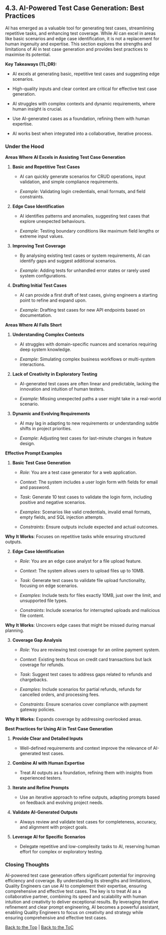 ## 4.3. AI-Powered Test Case Generation: Best Practices

AI has emerged as a valuable tool for generating test cases,
streamlining repetitive tasks, and enhancing test coverage. While AI can
excel in areas like basic scenarios and edge case identification, it is
not a replacement for human ingenuity and expertise. This section
explores the strengths and limitations of AI in test case generation and
provides best practices to maximise its potential.

**Key Takeaways (TL;DR):**

-   AI excels at generating basic, repetitive test cases and suggesting
    edge scenarios.

-   High-quality inputs and clear context are critical for effective
    test case generation.

-   AI struggles with complex contexts and dynamic requirements, where
    human insight is crucial.

-   Use AI-generated cases as a foundation, refining them with human
    expertise.

-   AI works best when integrated into a collaborative, iterative
    process.

### Under the Hood

**Areas Where AI Excels in Assisting Test Case Generation**

1.  **Basic and Repetitive Test Cases**

    -   AI can quickly generate scenarios for CRUD operations, input
        validation, and simple compliance requirements.

    -   *Example*: Validating login credentials, email formats, and
        field constraints.

2.  **Edge Case Identification**

    -   AI identifies patterns and anomalies, suggesting test cases that
        explore unexpected behaviours.

    -   *Example*: Testing boundary conditions like maximum field
        lengths or extreme input values.

3.  **Improving Test Coverage**

    -   By analysing existing test cases or system requirements, AI can
        identify gaps and suggest additional scenarios.

    -   *Example*: Adding tests for unhandled error states or rarely
        used system configurations.

4.  **Drafting Initial Test Cases**

    -   AI can provide a first draft of test cases, giving engineers a
        starting point to refine and expand upon.

    -   *Example*: Drafting test cases for new API endpoints based on
        documentation.

**Areas Where AI Falls Short**

1.  **Understanding Complex Contexts**

    -   AI struggles with domain-specific nuances and scenarios
        requiring deep system knowledge.

    -   *Example*: Simulating complex business workflows or multi-system
        interactions.

2.  **Lack of Creativity in Exploratory Testing**

    -   AI-generated test cases are often linear and predictable,
        lacking the innovation and intuition of human testers.

    -   *Example*: Missing unexpected paths a user might take in a
        real-world scenario.

3.  **Dynamic and Evolving Requirements**

    -   AI may lag in adapting to new requirements or understanding
        subtle shifts in project priorities.

    -   *Example*: Adjusting test cases for last-minute changes in
        feature design.

**Effective Prompt Examples**

1.  **Basic Test Case Generation**

    -   *Role*: You are a test case generator for a web application.

    -   *Context*: The system includes a user login form with fields for
        email and password.

    -   *Task*: Generate 10 test cases to validate the login form,
        including positive and negative scenarios.

    -   *Examples*: Scenarios like valid credentials, invalid email
        formats, empty fields, and SQL injection attempts.

    -   *Constraints*: Ensure outputs include expected and actual
        outcomes.

**Why It Works**: Focuses on repetitive tasks while ensuring structured
outputs.

2.  **Edge Case Identification**

    -   *Role*: You are an edge case analyst for a file upload feature.

    -   *Context*: The system allows users to upload files up to 10MB.

    -   *Task*: Generate test cases to validate file upload
        functionality, focusing on edge scenarios.

    -   *Examples*: Include tests for files exactly 10MB, just over the
        limit, and unsupported file types.

    -   *Constraints*: Include scenarios for interrupted uploads and
        malicious file content.

**Why It Works**: Uncovers edge cases that might be missed during manual
planning.

3.  **Coverage Gap Analysis**

    -   *Role*: You are reviewing test coverage for an online payment
        system.

    -   *Context*: Existing tests focus on credit card transactions but
        lack coverage for refunds.

    -   *Task*: Suggest test cases to address gaps related to refunds
        and chargebacks.

    -   *Examples*: Include scenarios for partial refunds, refunds for
        cancelled orders, and processing fees.

    -   *Constraints*: Ensure scenarios cover compliance with payment
        gateway policies.

**Why It Works**: Expands coverage by addressing overlooked areas.

**Best Practices for Using AI in Test Case Generation**

1.  **Provide Clear and Detailed Inputs**

    -   Well-defined requirements and context improve the relevance of
        AI-generated test cases.

2.  **Combine AI with Human Expertise**

    -   Treat AI outputs as a foundation, refining them with insights
        from experienced testers.

3.  **Iterate and Refine Prompts**

    -   Use an iterative approach to refine outputs, adapting prompts
        based on feedback and evolving project needs.

4.  **Validate AI-Generated Outputs**

    -   Always review and validate test cases for completeness,
        accuracy, and alignment with project goals.

5.  **Leverage AI for Specific Scenarios**

    -   Delegate repetitive and low-complexity tasks to AI, reserving
        human effort for complex or exploratory testing.

### Closing Thoughts

AI-powered test case generation offers significant potential for
improving efficiency and coverage. By understanding its strengths and
limitations, Quality Engineers can use AI to complement their expertise,
ensuring comprehensive and effective test cases. The key is to treat AI
as a collaborative partner, combining its speed and scalability with
human intuition and creativity to deliver exceptional results. By
leveraging iterative refinement and clear prompt engineering, AI becomes
a powerful assistant, enabling Quality Engineers to focus on creativity
and strategy while ensuring comprehensive and effective test cases.

[Back to the Top](#) | [Back to the ToC](../README.md)